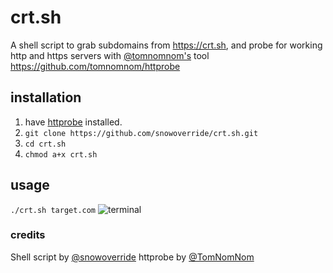 # crt.sh
A shell script to grab subdomains from https://crt.sh, and probe for working http and https servers with [@tomnomnom's](https://github.com/tomnomnom) tool https://github.com/tomnomnom/httprobe

## installation
1. have [httprobe](https://github.com/tomnomnom/httprobe/) installed.
2. ``git clone https://github.com/snowoverride/crt.sh.git``
3. ``cd crt.sh``
4. ``chmod a+x crt.sh``

## usage
``./crt.sh target.com``
![terminal](https://i.imgur.com/t8Jd1yD.png)

### credits
Shell script by [@snowoverride](https://twitter.com/snowoverride)
httprobe by [@TomNomNom](https://twitter.com/@TomNomNom)


